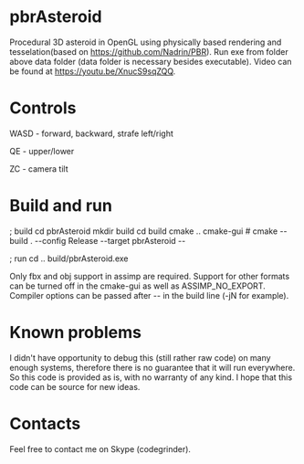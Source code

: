 # pbrAsteroid
Procedural 3D asteroid in OpenGL using physically based rendering and tesselation(based on https://github.com/Nadrin/PBR). Run exe from folder above data folder (data folder is necessary besides executable). Video can be found at https://youtu.be/XnucS9sqZQQ.

# Controls
WASD - forward, backward, strafe left/right

QE - upper/lower

ZC - camera tilt

# Build and run

; build
cd pbrAsteroid
mkdir build
cd build
cmake ..
cmake-gui #<optional>
cmake --build . --config Release --target pbrAsteroid --

; run
cd ..
build/pbrAsteroid.exe

Only fbx and obj support in assimp are required. Support for other formats can be turned off in the cmake-gui as well as ASSIMP_NO_EXPORT. Compiler options can be passed after -- in the build line (-jN for example).

# Known problems
I didn't have opportunity to debug this (still rather raw code) on many enough systems, therefore there is no guarantee that it will run everywhere. So this code is provided as is, with no warranty of any kind. I hope that this code can be source for new ideas.

# Contacts
Feel free to contact me on Skype (codegrinder).
